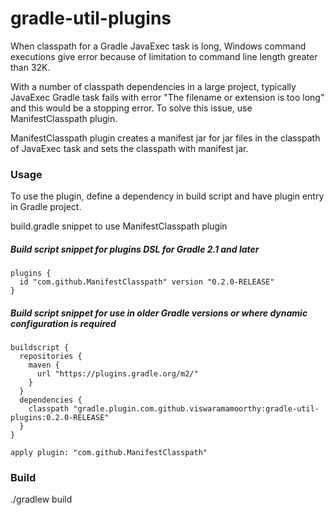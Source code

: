 # gradle-util-plugins

When classpath for a Gradle JavaExec task is long, Windows command executions give error because of limitation to command line length greater than 32K.

With a number of classpath dependencies in a large project, typically JavaExec Gradle task fails with error "The filename or extension is too long" and this would be a stopping error. To solve this issue, use ManifestClasspath plugin.

ManifestClasspath plugin creates a manifest jar for jar files in the classpath of JavaExec task and sets the classpath with manifest jar.

### Usage

To use the plugin, define a dependency in build script and have plugin entry in Gradle project.

build.gradle snippet to use ManifestClasspath plugin
##### Build script snippet for plugins DSL for Gradle 2.1 and later
```
plugins {
  id "com.github.ManifestClasspath" version "0.2.0-RELEASE"
}
```
##### Build script snippet for use in older Gradle versions or where dynamic configuration is required
```
buildscript {
  repositories {
    maven {
      url "https://plugins.gradle.org/m2/"
    }
  }
  dependencies {
    classpath "gradle.plugin.com.github.viswaramamoorthy:gradle-util-plugins:0.2.0-RELEASE"
  }
}

apply plugin: "com.github.ManifestClasspath"
```

### Build
./gradlew build
